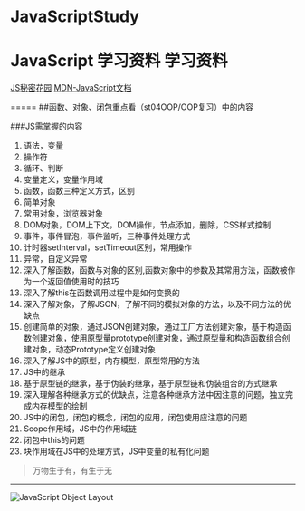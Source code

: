 # JavaScriptStudy
**JavaScript 学习资料**
学习资料
=====
[JS秘密花园](http://bonsaiden.github.io/JavaScript-Garden/zh/)
[MDN-JavaScript文档](https://developer.mozilla.org/zh-CN/docs/Web/JavaScript/Guide)      

=====
##函数、对象、闭包重点看（st04OOP/OOP复习）中的内容

###JS需掌握的内容

1. 语法，变量 
2. 操作符 
3. 循环、判断
4. 变量定义，变量作用域
5. 函数，函数三种定义方式，区别
6. 简单对象
7. 常用对象，浏览器对象
8. DOM对象，DOM上下文，DOM操作，节点添加，删除，CSS样式控制
9. 事件，事件冒泡，事件监听，三种事件处理方式
10. 计时器setInterval，setTimeout区别，常用操作
11. 异常，自定义异常
12. 深入了解函数，函数与对象的区别,函数对象中的参数及其常用方法，函数被作为一个返回值使用时的技巧
13. 深入了解this在函数调用过程中是如何变换的
14. 深入了解对象，了解JSON，了解不同的模拟对象的方法，以及不同方法的优缺点
15. 创建简单的对象，通过JSON创建对象，通过工厂方法创建对象，基于构造函数创建对象，使用原型量prototype创建对象，通过原型量和构造函数组合创建对象，动态Prototype定义创建对象
16. 深入了解JS中的原型，内存模型，原型常用的方法
17. JS中的继承
18. 基于原型链的继承，基于伪装的继承，基于原型链和伪装组合的方式继承
19. 深入理解各种继承方式的优缺点，注意各种继承方法中因注意的问题，独立完成内存模型的绘制
20. JS中的闭包，闭包的概念，闭包的应用，闭包使用应注意的问题
21. Scope作用域，JS中的作用域链
22. 闭包中this的问题
23. 块作用域在JS中的处理方式，JS中变量的私有化问题


> 万物生于有，有生于无
---

![JavaScript Object Layout](https://raw.githubusercontent.com/meekzhou/JavaScriptStudy-jikexueyuan/master/Document/JavaScript%20Object%20Layout.jpg)


